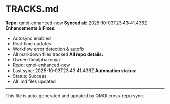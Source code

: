 # TRACKS.md

**Repo:** qmoi-enhanced-new
**Synced at:** 2025-10-03T23:43:41.436Z
**Enhancements & Fixes:**
- Autosync enabled
- Real-time updates
- Workflow error detection & autofix
- All markdown files tracked
**All repo details:**
- Owner: thealphakenya
- Repo: qmoi-enhanced-new
- Last sync: 2025-10-03T23:43:41.436Z
**Automation status:**
- Status: Success
- All .md files updated
---
This file is auto-generated and updated by QMOI cross-repo sync.
